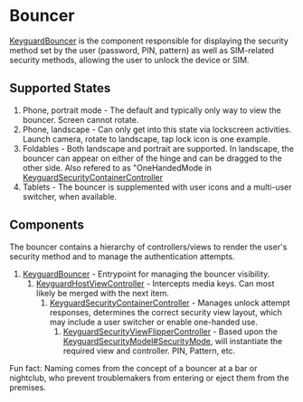 # Bouncer

[KeyguardBouncer][1] is the component responsible for displaying the security method set by the user (password, PIN, pattern) as well as SIM-related security methods, allowing the user to unlock the device or SIM.

## Supported States

1. Phone, portrait mode - The default and typically only way to view the bouncer. Screen cannot rotate.
1. Phone, landscape - Can only get into this state via lockscreen activities. Launch camera, rotate to landscape, tap lock icon is one example.
1. Foldables - Both landscape and portrait are supported. In landscape, the bouncer can appear on either of the hinge and can be dragged to the other side. Also refered to as "OneHandedMode in [KeyguardSecurityContainerController][3]
1. Tablets - The bouncer is supplemented with user icons and a multi-user switcher, when available.

## Components

The bouncer contains a hierarchy of controllers/views to render the user's security method and to manage the authentication attempts.

1. [KeyguardBouncer][1] - Entrypoint for managing the bouncer visibility.
    1. [KeyguardHostViewController][2] - Intercepts media keys. Can most likely be merged with the next item.
        1. [KeyguardSecurityContainerController][3] - Manages unlock attempt responses, determines the correct security view layout, which may include a user switcher or enable one-handed use.
            1. [KeyguardSecurityViewFlipperController][4] - Based upon the [KeyguardSecurityModel#SecurityMode][5], will instantiate the required view and controller. PIN, Pattern, etc.

Fun fact: Naming comes from the concept of a bouncer at a bar or nightclub, who prevent troublemakers from entering or eject them from the premises.

[1]: /frameworks/base/packages/SystemUI/com/android/systemui/statusbar/phone/KeyguardBouncer
[2]: /frameworks/base/packages/SystemUI/com/android/keyguard/KeyguardHostViewController
[3]: /frameworks/base/packages/SystemUI/com/android/keyguard/KeyguardSecurityContainerController
[4]: /frameworks/base/packages/SystemUI/com/android/keyguard/KeyguardSecurityViewFlipperController
[5]: /frameworks/base/packages/SystemUI/com/android/keyguard/KeyguardSecurityModel
